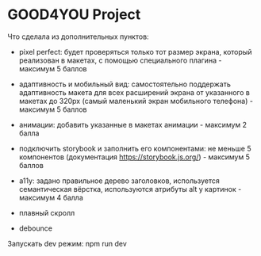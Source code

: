 # GOOD4YOU Project

Что сделала из дополнительных пунктов: 


- pixel perfect: будет проверяться только тот размер экрана, который реализован в макетах, с помощью специального плагина - максимум 5 баллов

- адаптивность и мобильный вид: самостоятельно поддержать адаптивность макета для всех расширений экрана от указанного в макетах до 320px (самый маленький экран мобильного телефона) - максимум 5 баллов

- анимации: добавить указанные в макетах анимации - максимум 2 балла

- подключить storybook и заполнить его компонентами: не меньше 5 компонентов (документация https://storybook.js.org/) - максимум 5 баллов

- a11y: задано правильное дерево заголовков, используется семантическая вёрстка, используются атрибуты alt у картинок - максимум 4 балла

- плавный скролл

- debounce


Запускать dev режим: npm run dev
